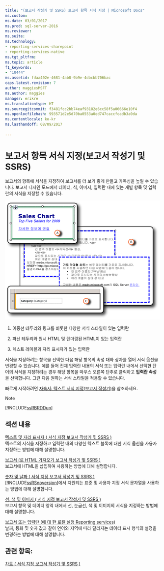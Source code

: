 ```yaml
---
title: "(보고서 작성기 및 SSRS) 보고서 항목 서식 지정 | Microsoft Docs"
ms.custom: 
ms.date: 03/01/2017
ms.prod: sql-server-2016
ms.reviewer: 
ms.suite: 
ms.technology:
- reporting-services-sharepoint
- reporting-services-native
ms.tgt_pltfrm: 
ms.topic: article
f1_keywords:
- "10444"
ms.assetid: fdaa402e-4681-4ab8-9b9e-4dbcbb706bac
caps.latest.revision: 7
author: maggiesMSFT
ms.author: maggies
manager: erikre
ms.translationtype: HT
ms.sourcegitcommit: f3481fcc2bb74eaf93182e6cc58f5a06666e10f4
ms.openlocfilehash: 993571d2e5d70ba0553a0ed747caccfcadb3a0da
ms.contentlocale: ko-kr
ms.lasthandoff: 08/09/2017

---
```

# <a name="formatting-report-items-report-builder-and-ssrs"></a>보고서 항목 서식 지정(보고서 작성기 및 SSRS)
  보고서의 항목에 서식을 지정하여 보고서를 더 보기 좋게 만들고 가독성을 높일 수 있습니다. 보고서 디자인 모드에서 데이터, 식, 이미지, 입력란 내에 있는 개별 항목 및 입력란의 서식을 지정할 수 있습니다.  
  
 ![rs_FormattingReporttItems](../../reporting-services/report-design/media/rs-formattingreporttitems.gif "rs_FormattingReporttItems")  
  
 1. 이중선 테두리와 링크를 비롯한 다양한 서식 스타일이 있는 입력란  
  
 2. 파선 테두리와 원시 HTML 및 렌더링된 HTML이 있는 입력란  
  
 3. 텍스트 레이블과 자리 표시자가 있는 입력란  
  
 서식을 지정하려는 항목을 선택한 다음 해당 항목의 속성 대화 상자를 열어 서식 옵션을 변경할 수 있습니다. 예를 들어 전체 입력란 내용의 서식 또는 입력란 내에서 선택한 단어의 서식을 지정하려는 경우 해당 항목을 마우스 오른쪽 단추로 클릭하고 **입력란 속성**을 선택합니다. 그런 다음 원하는 서식 스타일을 적용할 수 있습니다.  
  
 빠르게 시작하려면 [자습서: 텍스트 서식 지정&#40;보고서 작성기&#41;](../../reporting-services/tutorial-format-text-report-builder.md)을 참조하세요.  
  
> [!NOTE]  
>  [!INCLUDE[ssRBRDDup](../../includes/ssrbrddup-md.md)]  
  
## <a name="in-this-section"></a>섹션 내용  
 [텍스트 및 자리 표시자 &#40; 서식 지정 보고서 작성기 및 SSRS &#41;](../../reporting-services/report-design/formatting-text-and-placeholders-report-builder-and-ssrs.md)  
 텍스트의 서식을 지정하고 입력란 내의 다양한 텍스트 블록에 대한 서식 옵션을 사용자 지정하는 방법에 대해 설명합니다.  
  
 [보고서 &#40;로 HTML 가져오기 보고서 작성기 및 SSRS &#41;](../../reporting-services/report-design/importing-html-into-a-report-report-builder-and-ssrs.md)  
 보고서에 HTML을 삽입하여 사용하는 방법에 대해 설명합니다.  
  
 [숫자 및 날짜 &#40; 서식 지정 보고서 작성기 및 SSRS &#41;](../../reporting-services/report-design/formatting-numbers-and-dates-report-builder-and-ssrs.md)  
 [!INCLUDE[ssRSnoversion](../../includes/ssrsnoversion-md.md)]에서 지원되는 표준 및 사용자 지정 서식 문자열을 사용하는 방법에 대해 설명합니다.  
  
 [선, 색 및 이미지 &#40; 서식 지정 보고서 작성기 및 SSRS &#41;](../../reporting-services/report-design/formatting-lines-colors-and-images-report-builder-and-ssrs.md)  
 보고서 항목 및 데이터 영역 내에서 선, 눈금선, 색 및 이미지의 서식을 지정하는 방법에 대해 설명합니다.  
  
 [보고서 또는 입력란 &#40;에 대 한 로캘 설정 Reporting services&#41;](../../reporting-services/report-design/set-the-locale-for-a-report-or-text-box-reporting-services.md)  
 날짜, 통화 및 숫자 값과 같이 언어와 지역에 따라 달라지는 데이터 표시 형식의 설정을 변경하는 방법에 대해 설명합니다.  
  
## <a name="see-also"></a>관련 항목:  
 [차트 &#40; 서식 지정 보고서 작성기 및 SSRS &#41;](../../reporting-services/report-design/formatting-a-chart-report-builder-and-ssrs.md)  
  
  
